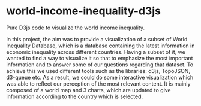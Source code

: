 # world-income-inequality-d3js
Pure D3js code to visualize the world income inequality. 


In this project, the aim was to provide a visualization of a subset of World Inequality Database, which is
a database containing the latest information in economic inequality across different countries. Having a
subset of it, we wanted to find a way to visualize it so that to emphasize the most important information
and to answer some of our questions regarding that dataset. To achieve this we used different tools such as
the libraries: d3js, TopoJSON, d3-queue etc. As a result, we could do some interactive visualization which
was able to reflect our perception of the most relevant content. It is mainly composed of a world map and 3
charts, which are updated to give information according to the country which is selected.
